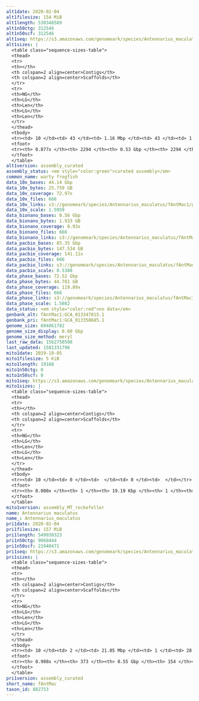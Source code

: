 ```yaml
---
alt1date: 2020-02-04
alt1filesize: 154 MiB
alt1length: 530348589
alt1n50ctg: 312546
alt1n50scf: 312546
alt1seq: https://s3.amazonaws.com/genomeark/species/Antennarius_maculatus/fAntMac1/assembly_curated/fAntMac1.alt.cur.20200204.fasta.gz
alt1sizes: |
  <table class="sequence-sizes-table">
  <thead>
  <tr>
  <th></th>
  <th colspan=2 align=center>Contigs</th>
  <th colspan=2 align=center>Scaffolds</th>
  </tr>
  <tr>
  <th>NG</th>
  <th>LG</th>
  <th>Len</th>
  <th>LG</th>
  <th>Len</th>
  </tr>
  </thead>
  <tbody>
  <tr><td> 10 </td><td> 43 </td><td> 1.16 Mbp </td><td> 43 </td><td> 1.16 Mbp </td></tr>  <tr><td> 20 </td><td> 102 </td><td> 0.89 Mbp </td><td> 102 </td><td> 0.89 Mbp </td></tr>  <tr><td> 30 </td><td> 188 </td><td> 0.58 Mbp </td><td> 188 </td><td> 0.58 Mbp </td></tr>  <tr><td> 40 </td><td> 312 </td><td> 425.25 Kbp </td><td> 312 </td><td> 425.25 Kbp </td></tr>  <tr style="background-color:#cccccc;"><td> 50 </td><td> 477 </td><td> 312.55 Kbp </td><td> 477 </td><td> 312.55 Kbp </td></tr>  <tr><td> 60 </td><td> 701 </td><td> 233.87 Kbp </td><td> 701 </td><td> 233.87 Kbp </td></tr>  <tr><td> 70 </td><td> 1007 </td><td> 167.14 Kbp </td><td> 1007 </td><td> 167.14 Kbp </td></tr>  <tr><td> 80 </td><td> 1463 </td><td> 104.03 Kbp </td><td> 1463 </td><td> 104.03 Kbp </td></tr>  <tr><td> 90 </td><td> 0 </td><td>  </td><td> 0 </td><td>  </td></tr>  <tr><td> 100 </td><td> 0 </td><td>  </td><td> 0 </td><td>  </td></tr>  </tbody>
  <tfoot>
  <tr><th> 0.877x </th><th> 2294 </th><th> 0.53 Gbp </th><th> 2294 </th><th> 0.53 Gbp </th></tr>
  </tfoot>
  </table>
alt1version: assembly_curated
assembly_status: <em style="color:green">curated assembly</em>
common_name: warty frogfish
data_10x_bases: 44.14 Gbp
data_10x_bytes: 25.759 GB
data_10x_coverage: 72.97x
data_10x_files: 666
data_10x_links: s3://genomeark/species/Antennarius_maculatus/fAntMac1/genomic_data/10x/<br>
data_10x_scale: 1.5959
data_bionano_bases: 0.56 Gbp
data_bionano_bytes: 1.933 GB
data_bionano_coverage: 0.93x
data_bionano_files: 666
data_bionano_links: s3://genomeark/species/Antennarius_maculatus/fAntMac1/genomic_data/bionano/<br>
data_pacbio_bases: 85.35 Gbp
data_pacbio_bytes: 147.534 GB
data_pacbio_coverage: 141.11x
data_pacbio_files: 666
data_pacbio_links: s3://genomeark/species/Antennarius_maculatus/fAntMac1/genomic_data/pacbio/<br>
data_pacbio_scale: 0.5388
data_phase_bases: 72.52 Gbp
data_phase_bytes: 44.781 GB
data_phase_coverage: 119.89x
data_phase_files: 666
data_phase_links: s3://genomeark/species/Antennarius_maculatus/fAntMac1/genomic_data/phase/<br>
data_phase_scale: 1.5082
data_status: <em style="color:red">no data</em>
genbank_alt: fAntMac1:GCA_013347815.1
genbank_pri: fAntMac1:GCA_013358685.1
genome_size: 604861782
genome_size_display: 0.60 Gbp
genome_size_method: meryl
last_raw_data: 1562750508
last_updated: 1581331796
mito1date: 2019-10-05
mito1filesize: 5 KiB
mito1length: 19188
mito1n50ctg: 0
mito1n50scf: 0
mito1seq: https://s3.amazonaws.com/genomeark/species/Antennarius_maculatus/fAntMac1/assembly_MT_rockefeller/fAntMac1.MT.20191005.fasta.gz
mito1sizes: |
  <table class="sequence-sizes-table">
  <thead>
  <tr>
  <th></th>
  <th colspan=2 align=center>Contigs</th>
  <th colspan=2 align=center>Scaffolds</th>
  </tr>
  <tr>
  <th>NG</th>
  <th>LG</th>
  <th>Len</th>
  <th>LG</th>
  <th>Len</th>
  </tr>
  </thead>
  <tbody>
  <tr><td> 10 </td><td> 0 </td><td>  </td><td> 0 </td><td>  </td></tr>  <tr><td> 20 </td><td> 0 </td><td>  </td><td> 0 </td><td>  </td></tr>  <tr><td> 30 </td><td> 0 </td><td>  </td><td> 0 </td><td>  </td></tr>  <tr><td> 40 </td><td> 0 </td><td>  </td><td> 0 </td><td>  </td></tr>  <tr style="background-color:#cccccc;"><td> 50 </td><td> 0 </td><td style="background-color:#ff8888;">  </td><td> 0 </td><td style="background-color:#ff8888;">  </td></tr>  <tr><td> 60 </td><td> 0 </td><td>  </td><td> 0 </td><td>  </td></tr>  <tr><td> 70 </td><td> 0 </td><td>  </td><td> 0 </td><td>  </td></tr>  <tr><td> 80 </td><td> 0 </td><td>  </td><td> 0 </td><td>  </td></tr>  <tr><td> 90 </td><td> 0 </td><td>  </td><td> 0 </td><td>  </td></tr>  <tr><td> 100 </td><td> 0 </td><td>  </td><td> 0 </td><td>  </td></tr>  </tbody>
  <tfoot>
  <tr><th> 0.000x </th><th> 1 </th><th> 19.19 Kbp </th><th> 1 </th><th> 19.19 Kbp </th></tr>
  </tfoot>
  </table>
mito1version: assembly_MT_rockefeller
name: Antennarius maculatus
name_: Antennarius_maculatus
pri1date: 2020-02-04
pri1filesize: 157 MiB
pri1length: 549930323
pri1n50ctg: 9068444
pri1n50scf: 21940471
pri1seq: https://s3.amazonaws.com/genomeark/species/Antennarius_maculatus/fAntMac1/assembly_curated/fAntMac1.pri.cur.20200204.fasta.gz
pri1sizes: |
  <table class="sequence-sizes-table">
  <thead>
  <tr>
  <th></th>
  <th colspan=2 align=center>Contigs</th>
  <th colspan=2 align=center>Scaffolds</th>
  </tr>
  <tr>
  <th>NG</th>
  <th>LG</th>
  <th>Len</th>
  <th>LG</th>
  <th>Len</th>
  </tr>
  </thead>
  <tbody>
  <tr><td> 10 </td><td> 2 </td><td> 21.05 Mbp </td><td> 1 </td><td> 28.82 Mbp </td></tr>  <tr><td> 20 </td><td> 5 </td><td> 18.16 Mbp </td><td> 4 </td><td> 26.55 Mbp </td></tr>  <tr><td> 30 </td><td> 9 </td><td> 14.48 Mbp </td><td> 6 </td><td> 25.71 Mbp </td></tr>  <tr><td> 40 </td><td> 13 </td><td> 13.43 Mbp </td><td> 8 </td><td> 24.91 Mbp </td></tr>  <tr style="background-color:#cccccc;"><td> 50 </td><td> 19 </td><td style="background-color:#88ff88;"> 9.07 Mbp </td><td> 11 </td><td style="background-color:#88ff88;"> 21.94 Mbp </td></tr>  <tr><td> 60 </td><td> 26 </td><td> 7.07 Mbp </td><td> 14 </td><td> 21.04 Mbp </td></tr>  <tr><td> 70 </td><td> 38 </td><td> 3.53 Mbp </td><td> 17 </td><td> 20.25 Mbp </td></tr>  <tr><td> 80 </td><td> 64 </td><td> 1.27 Mbp </td><td> 20 </td><td> 17.71 Mbp </td></tr>  <tr><td> 90 </td><td> 256 </td><td> 71.21 Kbp </td><td> 57 </td><td> 130.25 Kbp </td></tr>  <tr><td> 100 </td><td> 0 </td><td>  </td><td> 0 </td><td>  </td></tr>  </tbody>
  <tfoot>
  <tr><th> 0.908x </th><th> 373 </th><th> 0.55 Gbp </th><th> 154 </th><th> 0.55 Gbp </th></tr>
  </tfoot>
  </table>
pri1version: assembly_curated
short_name: fAntMac
taxon_id: 882753
---
```

